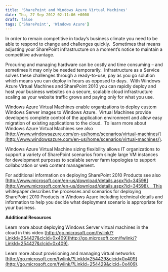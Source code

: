 ```yaml
---
title: 'SharePoint and Windows Azure Virtual Machines'
date: Thu, 27 Sep 2012 02:11:06 +0000
draft: false
tags: ['SharePoint', 'Windows Azure']
---
```


In order to remain competitive in today’s business climate you need to be able to respond to change and challenges quickly.  Sometimes that means adjusting your SharePoint infrastructure on a moment’s notice to maintain a competitive advantage. 

Procuring and managing hardware can be costly and time consuming – and sometimes it may only be needed temporarily.  Infrastructure as a Service solves these challenges through a ready-to-use, pay as you go solution which means you can deploy in hours as opposed to days.  With Windows Azure Virtual Machines and SharePoint 2010 you can rapidly deploy and host your business websites on a secure, scalable cloud infrastructure scaling as your website traffic grows and paying only for what you use.

Windows Azure Virtual Machines enable organizations to deploy custom Windows Server images to Windows Azure.  Virtual Machines provide developers complete control of the application environment and allow easy migration of existing applications to the cloud.  To learn more about Windows Azure Virtual Machines see also [http://www.windowsazure.com/en-us/home/scenarios/virtual-machines/](http://www.windowsazure.com/en-us/home/scenarios/virtual-machines/).

Windows Azure Virtual Machine sizing flexibility allows IT organizations to support a variety of SharePoint scenarios from single large VM instances for development purposes to scalable server farm topologies to support collaboration or web content management.

For additional information on deploying SharePoint 2010 Products see also [http://www.microsoft.com/en-us/download/details.aspx?id=34598](http://www.microsoft.com/en-us/download/details.aspx?id=34598).   This whitepaper describes the processes and scenarios for deploying SharePoint 2010 Products in Windows Azure including technical details and information to help you decide what deployment scenario is appropriate for your business.

**Additional Resources**

Learn more about deploying Windows Server virtual machines in the  
cloud in this video [http://go.microsoft.com/fwlink/?LinkId=254427&clcid=0x409](http://go.microsoft.com/fwlink/?LinkId=254427&clcid=0x409).

Learn more about provisioning and managing virtual networks [http://go.microsoft.com/fwlink/?LinkId=254429&clcid=0x409](http://go.microsoft.com/fwlink/?LinkId=254429&clcid=0x409).